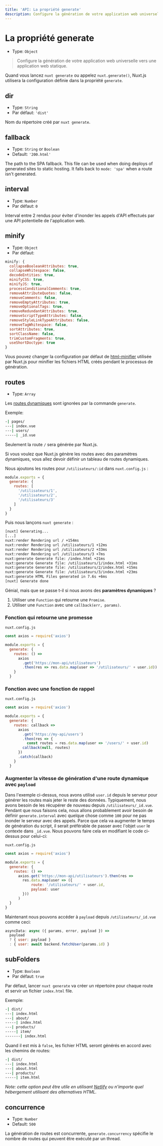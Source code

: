 ```yaml
---
title: 'API: La propriété generate'
description: Configure la génération de votre application web universelle vers une application web statique.
---
```


# La propriété generate

- Type: `Object`

> Configure la génération de votre application web universelle vers une application web statique.

Quand vous lancez `nuxt generate` ou appelez `nuxt.generate()`, Nuxt.js utilisera la configuration définie dans la propriété `generate`.

## dir

- Type: `String`
- Par défaut: `'dist'`

Nom du répertoire créé par `nuxt generate`.

## fallback

- Type: `String` or `Boolean`
- Default: `'200.html'`

The path to the SPA fallback. This file can be used when doing deploys of generated sites to static hosting. It falls back to `mode: 'spa'` when a route isn't generated.

## interval

- Type: `Number`
- Par défaut: `0`

Interval entre 2 rendus pour éviter d'inonder les appels d'API effectués par une API potentielle de l'application web.

## minify

- Type: `Object`
- Par défaut:

```js
minify: {
  collapseBooleanAttributes: true,
  collapseWhitespace: false,
  decodeEntities: true,
  minifyCSS: true,
  minifyJS: true,
  processConditionalComments: true,
  removeAttributeQuotes: false,
  removeComments: false,
  removeEmptyAttributes: true,
  removeOptionalTags: true,
  removeRedundantAttributes: true,
  removeScriptTypeAttributes: false,
  removeStyleLinkTypeAttributes: false,
  removeTagWhitespace: false,
  sortAttributes: true,
  sortClassName: false,
  trimCustomFragments: true,
  useShortDoctype: true
}
```

Vous pouvez changer la configuration par défaut de [html-minifier](https://github.com/kangax/html-minifier) utilisée par Nuxt.js pour minifier les fichiers HTML créés pendant le processus de génération.

## routes

- Type: `Array`

Les [routes dynamiques](/guide/routing#routes-dynamiques) sont ignorées par la commande `generate`.

Exemple:

```bash
-| pages/
---| index.vue
---| users/
-----| _id.vue
```

Seulement la route `/` sera générée par Nuxt.js.

Si vous voulez que Nuxt.js génère les routes avec des paramètres dynamiques, vous allez devoir définir un tableau de routes dynamiques.

Nous ajoutons les routes pour `/utilisateurs/:id` dans `nuxt.config.js` :

```js
module.exports = {
  generate: {
    routes: [
      '/utilisateurs/1',
      '/utilisateurs/2',
      '/utilisateurs/3'
    ]
  }
}
```

Puis nous lançons `nuxt generate` :

```bash
[nuxt] Generating...
[...]
nuxt:render Rendering url / +154ms
nuxt:render Rendering url /utilisateurs/1 +12ms
nuxt:render Rendering url /utilisateurs/2 +33ms
nuxt:render Rendering url /utilisateurs/3 +7ms
nuxt:generate Generate file: /index.html +21ms
nuxt:generate Generate file: /utilisateurs/1/index.html +31ms
nuxt:generate Generate file: /utilisateurs/2/index.html +15ms
nuxt:generate Generate file: /utilisateurs/3/index.html +23ms
nuxt:generate HTML Files generated in 7.6s +6ms
[nuxt] Generate done
```

Génial, mais que se passe t-il si nous avons des **paramètres dynamiques** ?

1. Utiliser une `Function` qui retourne une `Promise`.
2. Utiliser une `Function` avec une `callback(err, params)`.

### Fonction qui retourne une promesse

`nuxt.config.js`

```js
const axios = require('axios')

module.exports = {
  generate: {
    routes: () =>
      axios
        .get('https://mon-api/utilisateurs')
        .then(res => res.data.map(user => '/utilisateurs/' + user.id))
    }
  }
```

### Fonction avec une fonction de rappel

`nuxt.config.js`

```js
const axios = require('axios')

module.exports = {
  generate: {
    routes: callback =>
      axios
        .get('https://my-api/users')
        .then(res => {
          const routes = res.data.map(user => '/users/' + user.id)
        callback(null, routes)
      })
      .catch(callback)
    }
  }
```

### Augmenter la vitesse de génération d'une route dynamique avec `payload`

Dans l'exemple ci-dessus, nous avons utilisé `user.id` depuis le serveur pour générer les routes mais jeter le reste des données. Typiquement, nous avons besoin de les récupérer de nouveau depuis `/utilisateurs/_id.vue`. Pendant que nous faisons cela, nous allons probablement avoir besoin de définir `generate.interval` avec quelque chose comme `100` pour ne pas inonder le serveur avec des appels. Parce que cela va augmenter le temps de génération du script, il serait préférable de passer avec l'objet `user` le contexte dans `_id.vue`. Nous pouvons faire cela en modifiant le code ci-dessus pour celui-ci:

`nuxt.config.js`

```js
const axios = require('axios')

module.exports = {
  generate: {
    routes: () =>
      axios.get('https://mon-api/utilisateurs').then(res =>
        res.data.map(user => ({
            route: '/utilisateurs/' + user.id,
            payload: user
        }))
      )
  }
}
```

Maintenant nous pouvons accéder à `payload` depuis `/utilisateurs/_id.vue` comme ceci:

```js
asyncData: async ({ params, error, payload }) =>
  payload
  ? { user: payload }
  : { user: await backend.fetchUser(params.id) }
```

## subFolders

- Type: `Boolean`
- Par défaut: `true`

Par défaut, lancer `nuxt generate` va créer un répertoire pour chaque route et servir un fichier `index.html` file.

Exemple:

```bash
-| dist/
---| index.html
---| about/
-----| index.html
---| products/
-----| item/
-------| index.html
```

Quand il est mis à `false`, les fichier HTML seront générés en accord avec les chemins de routes:

```bash
-| dist/
---| index.html
---| about.html
---| products/
-----| item.html
```

_Note: cette option peut être utile en utilisant [Netlify](https://netlify.com) ou n'importe quel hébergement utilisant des alternatives HTML._

## concurrence

- Type: `Number`
- Default: `500`

La génération de routes est concurrente, `generate.concurrency` spécifie le nombre de routes qui peuvent être exécuté par un thread.
